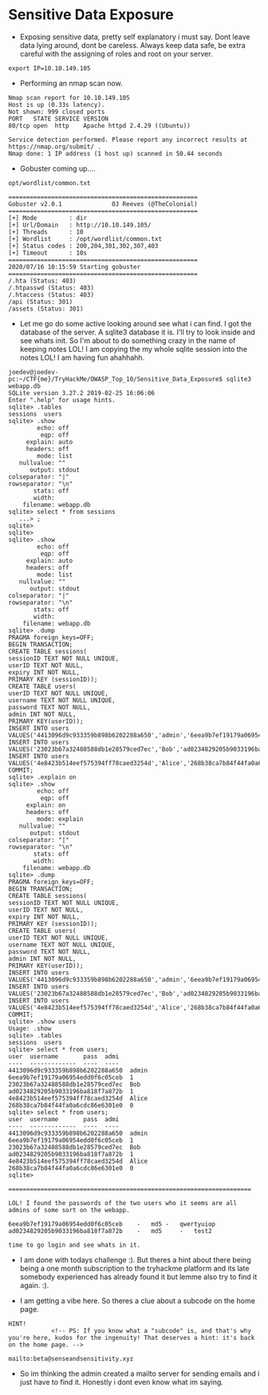 # Sensitive Data Exposure

- Exposing sensitive data, pretty self explanatory i must say.
Dont leave data lying around, dont be careless. Always keep data safe, be extra careful with the assigning of roles and root on your server.

```
export IP=10.10.149.105
```

- Performing an nmap scan now.

```
Nmap scan report for 10.10.149.105
Host is up (0.33s latency).
Not shown: 999 closed ports
PORT   STATE SERVICE VERSION
80/tcp open  http    Apache httpd 2.4.29 ((Ubuntu))

Service detection performed. Please report any incorrect results at https://nmap.org/submit/ .
Nmap done: 1 IP address (1 host up) scanned in 50.44 seconds

```

- Gobuster coming up....
```
opt/wordlist/common.txt                                                                               
                                                                                                      
=====================================================                                                 
Gobuster v2.0.1              OJ Reeves (@TheColonial)                                                 
=====================================================                                                 
[+] Mode         : dir                                                                                
[+] Url/Domain   : http://10.10.149.105/                                                              
[+] Threads      : 10                                                                                 
[+] Wordlist     : /opt/wordlist/common.txt                                                           
[+] Status codes : 200,204,301,302,307,403                                                            
[+] Timeout      : 10s                                                                                
=====================================================                                                 
2020/07/16 10:15:59 Starting gobuster                                                                 
=====================================================                                                 
/.hta (Status: 403)                                                                                   
/.htpasswd (Status: 403)                                                                              
/.htaccess (Status: 403)                                                                              
/api (Status: 301)                                                                                    
/assets (Status: 301)                                                                                 
```

- Let me go do some active looking around see what i can find.
I got the database of the server. A sqlite3 database it is. I'll try to look inside and see whats init.
So I'm about to do something crazy in the name of keeping notes LOL!
I am copying the my whole sqlite session into the notes LOL! I am having fun ahahhahh.

```
joedev@joedev-pc:~/CTF{me}/TryHackMe/OWASP_Top_10/Sensitive_Data_Exposure$ sqlite3 webapp.db
SQLite version 3.27.2 2019-02-25 16:06:06
Enter ".help" for usage hints.
sqlite> .tables
sessions  users
sqlite> .show
        echo: off
         eqp: off
     explain: auto
     headers: off
        mode: list
   nullvalue: ""
      output: stdout
colseparator: "|"
rowseparator: "\n"
       stats: off
       width:
    filename: webapp.db
sqlite> select * from sessions
   ...> ;
sqlite>
sqlite>
sqlite> .show
        echo: off
         eqp: off
     explain: auto
     headers: off
        mode: list
   nullvalue: ""
      output: stdout
colseparator: "|"
rowseparator: "\n"
       stats: off
       width:
    filename: webapp.db
sqlite> .dump
PRAGMA foreign_keys=OFF;
BEGIN TRANSACTION;
CREATE TABLE sessions(
sessionID TEXT NOT NULL UNIQUE,
userID TEXT NOT NULL,
expiry INT NOT NULL,
PRIMARY KEY (sessionID));
CREATE TABLE users(
userID TEXT NOT NULL UNIQUE,
username TEXT NOT NULL UNIQUE,
password TEXT NOT NULL,
admin INT NOT NULL,
PRIMARY KEY(userID));
INSERT INTO users VALUES('4413096d9c933359b898b6202288a650','admin','6eea9b7ef19179a06954edd0f6c05ceb',1);
INSERT INTO users VALUES('23023b67a32488588db1e28579ced7ec','Bob','ad0234829205b9033196ba818f7a872b',1);
INSERT INTO users VALUES('4e8423b514eef575394ff78caed3254d','Alice','268b38ca7b84f44fa0a6cdc86e6301e0',0);
COMMIT;
sqlite> .explain on
sqlite> .show
        echo: off
         eqp: off
     explain: on
     headers: off
        mode: explain
   nullvalue: ""
      output: stdout
colseparator: "|"
rowseparator: "\n"
       stats: off
       width:
    filename: webapp.db
sqlite> .dump
PRAGMA foreign_keys=OFF;
BEGIN TRANSACTION;
CREATE TABLE sessions(
sessionID TEXT NOT NULL UNIQUE,
userID TEXT NOT NULL,
expiry INT NOT NULL,
PRIMARY KEY (sessionID));
CREATE TABLE users(
userID TEXT NOT NULL UNIQUE,
username TEXT NOT NULL UNIQUE,
password TEXT NOT NULL,
admin INT NOT NULL,
PRIMARY KEY(userID));
INSERT INTO users VALUES('4413096d9c933359b898b6202288a650','admin','6eea9b7ef19179a06954edd0f6c05ceb',1);
INSERT INTO users VALUES('23023b67a32488588db1e28579ced7ec','Bob','ad0234829205b9033196ba818f7a872b',1);
INSERT INTO users VALUES('4e8423b514eef575394ff78caed3254d','Alice','268b38ca7b84f44fa0a6cdc86e6301e0',0);
COMMIT;
sqlite> .show users
Usage: .show
sqlite> .tables
sessions  users
sqlite> select * from users;
user  username       pass  admi
----  -------------  ----  ----
4413096d9c933359b898b6202288a650  admin          6eea9b7ef19179a06954edd0f6c05ceb  1
23023b67a32488588db1e28579ced7ec  Bob            ad0234829205b9033196ba818f7a872b  1
4e8423b514eef575394ff78caed3254d  Alice          268b38ca7b84f44fa0a6cdc86e6301e0  0
sqlite> select * from users;
user  username       pass  admi
----  -------------  ----  ----
4413096d9c933359b898b6202288a650  admin          6eea9b7ef19179a06954edd0f6c05ceb  1
23023b67a32488588db1e28579ced7ec  Bob            ad0234829205b9033196ba818f7a872b  1
4e8423b514eef575394ff78caed3254d  Alice          268b38ca7b84f44fa0a6cdc86e6301e0  0
sqlite> 

====================================================================

LOL! I found the passwords of the two users who it seems are all admins of some sort on the webapp.

6eea9b7ef19179a06954edd0f6c05ceb	-	md5	-	qwertyuiop
ad0234829205b9033196ba818f7a872b 	- 	md5 	- 	test2

time to go login and see whats in it.
```

- I am done with todays challenge :).
But theres a hint about there being being a one month subscription to the tryhackme platform and its late somebody experienced has already found it but lemme also try to find it again. :).

- I am getting a vibe here. So theres a clue about a subcode on the home page.
```
HINT!
			<!-- PS: If you know what a "subcode" is, and that's why you're here, kudos for the ingenuity! That deserves a hint: it's back on the home page. -->
			
mailto:beta@senseandsensitivity.xyz

```

- So im thinking the admin created a mailto server for sending emails and i just have to find it. Honestly i dont even know what im saying.
